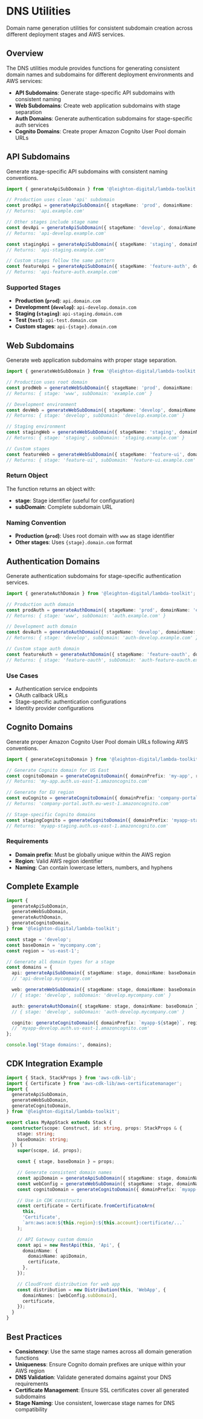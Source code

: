 # DNS Utilities

Domain name generation utilities for consistent subdomain creation across different deployment stages and AWS services.

## Overview

The DNS utilities module provides functions for generating consistent domain names and subdomains for different deployment environments and AWS services:

- **API Subdomains**: Generate stage-specific API subdomains with consistent naming
- **Web Subdomains**: Create web application subdomains with stage separation
- **Auth Domains**: Generate authentication subdomains for stage-specific auth services
- **Cognito Domains**: Create proper Amazon Cognito User Pool domain URLs

## API Subdomains

Generate stage-specific API subdomains with consistent naming conventions.

```ts
import { generateApiSubDomain } from '@leighton-digital/lambda-toolkit';

// Production uses clean 'api' subdomain
const prodApi = generateApiSubDomain({ stageName: 'prod', domainName: 'example.com' });
// Returns: 'api.example.com'

// Other stages include stage name
const devApi = generateApiSubDomain({ stageName: 'develop', domainName: 'example.com' });
// Returns: 'api-develop.example.com'

const stagingApi = generateApiSubDomain({ stageName: 'staging', domainName: 'example.com' });
// Returns: 'api-staging.example.com'

// Custom stages follow the same pattern
const featureApi = generateApiSubDomain({ stageName: 'feature-auth', domainName: 'example.com' });
// Returns: 'api-feature-auth.example.com'
```

### Supported Stages
- **Production (`prod`)**: `api.domain.com`
- **Development (`develop`)**: `api-develop.domain.com`
- **Staging (`staging`)**: `api-staging.domain.com`
- **Test (`test`)**: `api-test.domain.com`
- **Custom stages**: `api-{stage}.domain.com`

## Web Subdomains

Generate web application subdomains with proper stage separation.

```ts
import { generateWebSubDomain } from '@leighton-digital/lambda-toolkit';

// Production uses root domain
const prodWeb = generateWebSubDomain({ stageName: 'prod', domainName: 'example.com' });
// Returns: { stage: 'www', subDomain: 'example.com' }

// Development environment
const devWeb = generateWebSubDomain({ stageName: 'develop', domainName: 'example.com' });
// Returns: { stage: 'develop', subDomain: 'develop.example.com' }

// Staging environment
const stagingWeb = generateWebSubDomain({ stageName: 'staging', domainName: 'example.com' });
// Returns: { stage: 'staging', subDomain: 'staging.example.com' }

// Custom stages
const featureWeb = generateWebSubDomain({ stageName: 'feature-ui', domainName: 'example.com' });
// Returns: { stage: 'feature-ui', subDomain: 'feature-ui.example.com' }
```

### Return Object
The function returns an object with:
- **stage**: Stage identifier (useful for configuration)
- **subDomain**: Complete subdomain URL

### Naming Convention
- **Production (`prod`)**: Uses root domain with `www` as stage identifier
- **Other stages**: Uses `{stage}.domain.com` format

## Authentication Domains

Generate authentication subdomains for stage-specific authentication services.

```ts
import { generateAuthDomain } from '@leighton-digital/lambda-toolkit';

// Production auth domain
const prodAuth = generateAuthDomain({ stageName: 'prod', domainName: 'example.com' });
// Returns: { stage: 'www', subDomain: 'auth.example.com' }

// Development auth domain
const devAuth = generateAuthDomain({ stageName: 'develop', domainName: 'example.com' });
// Returns: { stage: 'develop', subDomain: 'auth-develop.example.com' }

// Custom stage auth domain
const featureAuth = generateAuthDomain({ stageName: 'feature-oauth', domainName: 'example.com' });
// Returns: { stage: 'feature-oauth', subDomain: 'auth-feature-oauth.example.com' }
```

### Use Cases
- Authentication service endpoints
- OAuth callback URLs
- Stage-specific authentication configurations
- Identity provider configurations

## Cognito Domains

Generate proper Amazon Cognito User Pool domain URLs following AWS conventions.

```ts
import { generateCognitoDomain } from '@leighton-digital/lambda-toolkit';

// Generate Cognito domain for US East
const cognitoDomain = generateCognitoDomain({ domainPrefix: 'my-app', region: 'us-east-1' });
// Returns: 'my-app.auth.us-east-1.amazoncognito.com'

// Generate for EU region
const euCognito = generateCognitoDomain({ domainPrefix: 'company-portal', region: 'eu-west-1' });
// Returns: 'company-portal.auth.eu-west-1.amazoncognito.com'

// Stage-specific Cognito domains
const stagingCognito = generateCognitoDomain({ domainPrefix: 'myapp-staging', region: 'us-east-1' });
// Returns: 'myapp-staging.auth.us-east-1.amazoncognito.com'
```

### Requirements
- **Domain prefix**: Must be globally unique within the AWS region
- **Region**: Valid AWS region identifier
- **Naming**: Can contain lowercase letters, numbers, and hyphens

## Complete Example

```ts
import {
  generateApiSubDomain,
  generateWebSubDomain,
  generateAuthDomain,
  generateCognitoDomain,
} from '@leighton-digital/lambda-toolkit';

const stage = 'develop';
const baseDomain = 'mycompany.com';
const region = 'us-east-1';

// Generate all domain types for a stage
const domains = {
  api: generateApiSubDomain({ stageName: stage, domainName: baseDomain }),
  // 'api-develop.mycompany.com'

  web: generateWebSubDomain({ stageName: stage, domainName: baseDomain }),
  // { stage: 'develop', subDomain: 'develop.mycompany.com' }

  auth: generateAuthDomain({ stageName: stage, domainName: baseDomain }),
  // { stage: 'develop', subDomain: 'auth-develop.mycompany.com' }

  cognito: generateCognitoDomain({ domainPrefix: `myapp-${stage}`, region }),
  // 'myapp-develop.auth.us-east-1.amazoncognito.com'
};

console.log('Stage domains:', domains);
```

## CDK Integration Example

```ts
import { Stack, StackProps } from 'aws-cdk-lib';
import { Certificate } from 'aws-cdk-lib/aws-certificatemanager';
import {
  generateApiSubDomain,
  generateWebSubDomain,
  generateCognitoDomain,
} from '@leighton-digital/lambda-toolkit';

export class MyAppStack extends Stack {
  constructor(scope: Construct, id: string, props: StackProps & {
    stage: string;
    baseDomain: string;
  }) {
    super(scope, id, props);

    const { stage, baseDomain } = props;

    // Generate consistent domain names
    const apiDomain = generateApiSubDomain({ stageName: stage, domainName: baseDomain });
    const webConfig = generateWebSubDomain({ stageName: stage, domainName: baseDomain });
    const cognitoDomain = generateCognitoDomain({ domainPrefix: `myapp-${stage}`, region: this.region });

    // Use in CDK constructs
    const certificate = Certificate.fromCertificateArn(
      this,
      'Certificate',
      `arn:aws:acm:${this.region}:${this.account}:certificate/...`
    );

    // API Gateway custom domain
    const api = new RestApi(this, 'Api', {
      domainName: {
        domainName: apiDomain,
        certificate,
      },
    });

    // CloudFront distribution for web app
    const distribution = new Distribution(this, 'WebApp', {
      domainNames: [webConfig.subDomain],
      certificate,
    });
  }
}
```

## Best Practices

- **Consistency**: Use the same stage names across all domain generation functions
- **Uniqueness**: Ensure Cognito domain prefixes are unique within your AWS region
- **DNS Validation**: Validate generated domains against your DNS requirements
- **Certificate Management**: Ensure SSL certificates cover all generated subdomains
- **Stage Naming**: Use consistent, lowercase stage names for DNS compatibility
